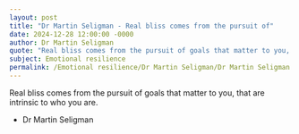 ```yaml
---
layout: post
title: "Dr Martin Seligman - Real bliss comes from the pursuit of"
date: 2024-12-28 12:00:00 -0000
author: Dr Martin Seligman
quote: "Real bliss comes from the pursuit of goals that matter to you, that are intrinsic to who you are."
subject: Emotional resilience
permalink: /Emotional resilience/Dr Martin Seligman/Dr Martin Seligman - Real bliss comes from the pursuit of
---
```


Real bliss comes from the pursuit of goals that matter to you, that are intrinsic to who you are.

- Dr Martin Seligman
